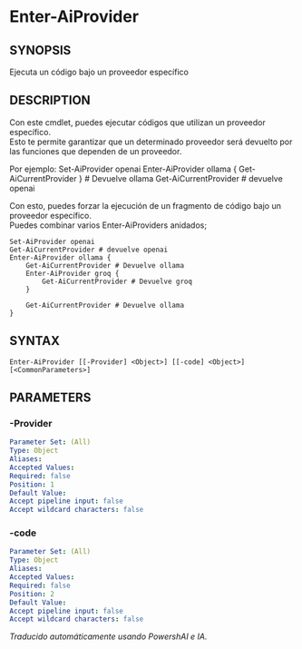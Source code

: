 ﻿---
external help file: powershai-help.xml
schema: 2.0.0
powershai: true
---

# Enter-AiProvider

## SYNOPSIS <!--!= @#Synop !-->
Ejecuta un código bajo un proveedor específico

## DESCRIPTION <!--!= @#Desc !-->
Con este cmdlet, puedes ejecutar códigos que utilizan un proveedor específico.  
Esto te permite garantizar que un determinado proveedor será devuelto por las funciones que dependen de un proveedor.

Por ejemplo:
	Set-AiProvider openai 
	Enter-AiProvider ollama { Get-AiCurrentProvider } # Devuelve ollama
	Get-AiCurrentProvider # devuelve openai 
	
Con esto, puedes forzar la ejecución de un fragmento de código bajo un proveedor específico.  
Puedes combinar varios Enter-AiProviders anidados;

	Set-AiProvider openai 
	Get-AiCurrentProvider # devuelve openai 
	Enter-AiProvider ollama { 
		Get-AiCurrentProvider # Devuelve ollama
		Enter-AiProvider groq {
			Get-AiCurrentProvider # Devuelve groq
		}
		
		Get-AiCurrentProvider # Devuelve ollama
	}

## SYNTAX <!--!= @#Syntax !-->

```
Enter-AiProvider [[-Provider] <Object>] [[-code] <Object>] [<CommonParameters>]
```

## PARAMETERS <!--!= @#Params !-->

### -Provider

```yml
Parameter Set: (All)
Type: Object
Aliases: 
Accepted Values: 
Required: false
Position: 1
Default Value: 
Accept pipeline input: false
Accept wildcard characters: false
```

### -code

```yml
Parameter Set: (All)
Type: Object
Aliases: 
Accepted Values: 
Required: false
Position: 2
Default Value: 
Accept pipeline input: false
Accept wildcard characters: false
```


<!--PowershaiAiDocBlockStart-->
_Traducido automáticamente usando PowershAI e IA._
<!--PowershaiAiDocBlockEnd-->
